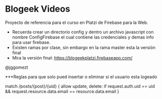 # Blogeek Videos
Proyecto de referencia para el curso en Platzi de Firebase para la Web. 
- Recuerda crear un directorio config y dentro un archivo javascript con nombre ConfigFirebase el cual contiene las credenciales y demas info para usar firebase.
- Existen ramas por clase, sin embargo en la rama master esta la versión final
- Mira la versión final: https://blogeekplatzi.firebaseapp.com/

@jggomezt

***Reglas para que solo pued insertar o eliminar si el usuario esta logeado

match /posts/{post}/{uid} {
        allow update, delete: if request.auth.uid == uid
                && request.resource.data.email == resource.data.email
}